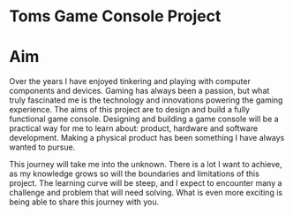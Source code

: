 # Toms Game Console Project
# Aim
Over the years I have enjoyed tinkering and playing with computer components and devices. Gaming has always been a passion, but what truly fascinated me is the technology and innovations powering the gaming experience. The aims of this project are to design and build a fully functional game console. Designing and building a game console will be a practical way for me to learn about: product, hardware and software development. Making a physical product has been something I have always wanted to pursue.

This journey will take me into the unknown. There is a lot I want to achieve, as my knowledge grows so will the boundaries and limitations of this project. The learning curve will be steep, and I expect to encounter many a challenge and problem that will need solving. What is even more exciting is being able to share this journey with you.
